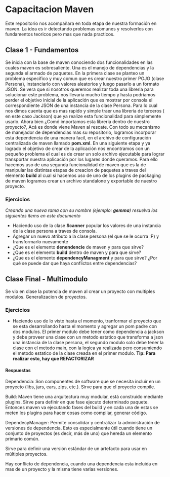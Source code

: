 # Capacitacion Maven 
Este repositorio nos acompañara en toda etapa de nuestra formación en maven. La idea es ir detectando problemas comunes y resolverlos con fundamentos teoricos pero mas que nada practicos. 
## Clase 1 - Fundamentos
Se inicia con la base de maven conociendo dos funcionalidades en las cuales maven es sobresaliente. Una es el manejo de dependencias y la segunda el armado de paquetes.
En la primera clase se planteo un problema especifico y muy comun que es crear nuestro primer POJO (clase Persona), instanciarlo con valores aleatorios y luego pasarlo a un formato JSON.
Se vera que si nosotros queremos realizar toda una libreria para solucionar este problema, nos llevaria mucho tiempo y hasta podriamos perder el objetivo inicial de la aplicación que es mostrar por consola el correspondiente JSON de una instancia de la clase Persona. Para lo cual nos dimos cuenta que es mas rapido y simple traer una libreria de terceros ( en este caso Jackson) que ya realize esta funcionalidad para simplemente usarlo. Ahora bien ¿Comó importamos esta libreria dentro de nuestro proyecto?, Acá es donde viene Maven al rescate. Con todo su mecanismo de manejador de dependencias mas su repositorio, logramos incorporar esta dependencia de una manera facil, en el archivo de configuración centralizada de maven llamado **pom.xml**.
En una siguiente etapa y ya logrado el objetivo de crear de la aplicación nos encontramos con un pequeño problema el cual es de crear un solo archivo ejecutable para lograr transportar nuestra aplicación por los lugares donde queramos. Para ello hacemos uso de una segunda funcionalidad de maven que es la de manipular las distintas etapas de creacion de paquetes a traves del elemento **build** al cual si hacemos uso de uno de los plugins de packaging de maven logramos crear un archivo standalone y exportable de nuestro proyecto. 

### Ejercicios
*Creando una nueva rama con su nombre (ejemplo: **gemma**) resuelva los siguientes items en este documento*
* Haciendo uso de la clase **Scanner** popular los valores de una instancia de la clase persona a traves de consola. 
* Agregar un nuevo atributo a la clase persona (el que se le ocurra :P) y transformarlo nuevamente
* ¿Que es el elemento **denendencie** de maven y para que sirve?
* ¿Que es el elemento **build** dentro de maven y para que sirve?
* ¿Que es el elemento **dependencyManagment** y para que sirve? ¿Por qué se puede dar que haya conflictos entre dependencias?
## Clase Final - Multimodulo
Se vio en clase la potencia de maven al crear un proyecto con multiples modulos. Generalizacion de proyectos.

### Ejercicios
* Haciendo uso de lo visto hasta el momento, tranformar el proyecto que se esta desarrollando hasta el momento y agregar un pom padre con dos modulos. El primer modulo debe tener como dependencia a jackson y debe proveer una clase con un metodo estatico que transforma a json una instancia de la clase persona, el segundo modulo solo debe tener la clase con el metodo main, con la logica ya realizada pero consumiendo el metodo estatico de la clase creada en el primer modulo. 
**Tip: Para realizar esto, hay que REFACTORIZAR**

#### Respuestas

Dependencia: Son componentes de software que se  necesita  incluir en un proyecto (libs, jars, ears, zips, etc.).
Sirve para que el proyecto compile.

Build: 
Maven tiene una arquitectura muy modular, está construido mediante plugins. 
Sirve para definir en que fase ejecuto determinado paquete. Entonces maven va ejecutando fases del build y en cada una de estas se meten los plugins para hacer cosas como compilar, generar código.

DependecyManager: Permite consolidar y centralizar la administración de versiones de dependencia.
Esto es especialmente útil cuando tiene un conjunto de proyectos (es decir, más de uno) que hereda un elemento primario común.

Sirve para definir una versión estándar de un artefacto para usar en múltiples proyectos.

Hay conflicto de dependencia, cuando una dependencia esta incluida en mas de un proyecto y la misma tiene varias versiones.

